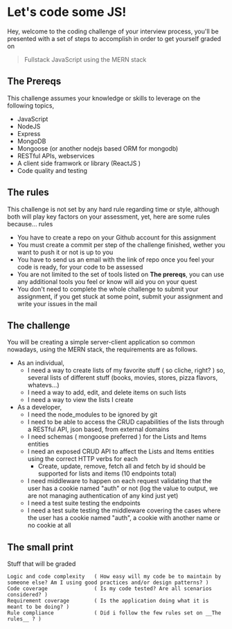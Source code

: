 # Let's code some JS!

Hey, welcome to the coding challenge of your interview process, you'll be presented with a set of steps to accomplish in order to get yourself graded on 

> Fullstack JavaScript using the MERN stack

## The Prereqs
This challenge assumes your knowledge or skills to leverage on the following topics,

  - JavaScript
  - NodeJS
  - Express
  - MongoDB
  - Mongoose (or another nodejs based ORM for mongodb)
  - RESTful APIs, webservices
  - A client side framwork or library (ReactJS )
  - Code quality and testing

## The rules

This challenge is not set by any hard rule regarding time or style, although both will play key factors on your assessment, yet, here are some rules because... rules

  * You have to create a repo on your Github account for this assignment
  * You must create a commit per step of the challenge finished, wether you want to push it or not is up to you
  * You have to send us an email with the link of repo once you feel your code is ready, for your code to be assessed
  * You are not limited to the set of tools listed on **The prereqs**, you can use any additional tools you feel or know will aid you on your quest
  * You don't need to complete the whole challenge to submit your assignment, if you get stuck at some point, submit your assignment and write your issues in the mail

## The challenge

You will be creating a simple server-client application so common nowadays, using the MERN stack, the requirements are as follows.

  - As an individual, 
    - I need a way to create lists of my favorite stuff ( so cliche, right? ) so, several lists of different stuff (books, movies, stores, pizza flavors, whatevs...)
    - I need a way to add, edit, and delete items on such lists
    - I need a way to view the lists I create
  - As a developer,
    - I need the node_modules to be ignored by git 
    - I need to be able to access the CRUD capabilities of the lists through a RESTful API, json based, from external domains
    - I need schemas ( mongoose preferred ) for the Lists and Items entities
    - I need an exposed CRUD API to affect the Lists and Items entities using the correct HTTP verbs for each
      - Create, update, remove, fetch all and fetch by id should be supported for lists and items (10 endpoints total)
    - I need middleware to happen on each request validating that the user has a cookie named "auth" or not (log the value to output, we are not managing authentication of any kind just yet)
    - I need a test suite testing the endpoints 
    - I need a test suite testing the middleware covering the cases where the user has a cookie named "auth", a cookie with another name or no cookie at all
     

## The small print

Stuff that will be graded

    Logic and code complexity   ( How easy will my code be to maintain by someone else? Am I using good practices and/or design patterns? )
    Code coverage               ( Is my code tested? Are all scenarios considered? )
    Requirement coverage        ( Is the application doing what it is meant to be doing? )
    Rule compliance             ( Did i follow the few rules set on __The rules__ ? )
    

